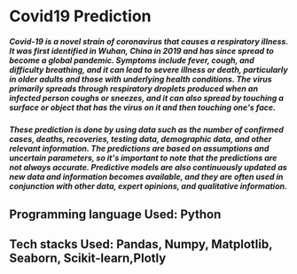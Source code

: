 # Covid19 Prediction
##### Covid-19 is a novel strain of coronavirus that causes a respiratory illness. It was first identified in Wuhan, China in 2019 and has since spread to become a global pandemic. Symptoms include fever, cough, and difficulty breathing, and it can lead to severe illness or death, particularly in older adults and those with underlying health conditions. The virus primarily spreads through respiratory droplets produced when an infected person coughs or sneezes, and it can also spread by touching a surface or object that has the virus on it and then touching one's face.

##### These prediction is done by using data such as the number of confirmed cases, deaths, recoveries, testing data, demographic data, and other relevant information. The predictions are based on assumptions and uncertain parameters, so it's important to note that the predictions are not always accurate. Predictive models are also continuously updated as new data and information becomes available, and they are often used in conjunction with other data, expert opinions, and qualitative information.

## Programming language Used: Python

## Tech stacks Used: Pandas, Numpy, Matplotlib, Seaborn, Scikit-learn,Plotly

